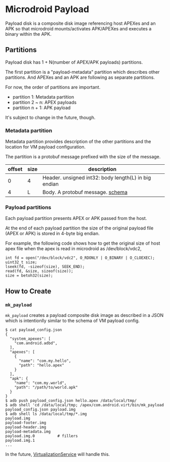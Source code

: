 # Microdroid Payload

Payload disk is a composite disk image referencing host APEXes and an APK so that microdroid
mounts/activates APK/APEXes and executes a binary within the APK.

## Partitions

Payload disk has 1 + N(number of APEX/APK payloads) partitions.

The first partition is a "payload-metadata" partition which describes other partitions.
And APEXes and an APK are following as separate partitions.

For now, the order of partitions are important.

* partition 1: Metadata partition
* partition 2 ~ n: APEX payloads
* partition n + 1: APK payload

It's subject to change in the future, though.

### Metadata partition

Metadata partition provides description of the other partitions and the location for VM payload
configuration.

The partition is a protobuf message prefixed with the size of the message.

| offset | size | description                                                    |
|--------|------|----------------------------------------------------------------|
| 0      | 4    | Header. unsigned int32: body length(L) in big endian           |
| 4      | L    | Body. A protobuf message. [schema](metadata.proto) |

### Payload partitions

Each payload partition presents APEX or APK passed from the host.

At the end of each payload partition the size of the original payload file (APEX or APK) is stored
in 4-byte big endian.

For example, the following code shows how to get the original size of host apex file
when the apex is read in microdroid as /dev/block/vdc2,

    int fd = open("/dev/block/vdc2", O_RDONLY | O_BINARY | O_CLOEXEC);
    uint32_t size;
    lseek(fd, -sizeof(size), SEEK_END);
    read(fd, &size, sizeof(size));
    size = betoh32(size);

## How to Create

### `mk_payload`

`mk_payload` creates a payload composite disk image as described in a JSON which is intentionlly
similar to the schema of VM payload config.

```
$ cat payload_config.json
{
  "system_apexes": [
    "com.android.adbd",
  ],
  "apexes": [
    {
      "name": "com.my.hello",
      "path": "hello.apex"
    }
  ],
  "apk": {
    "name": "com.my.world",
    "path": "/path/to/world.apk"
  }
}
$ adb push payload_config.json hello.apex /data/local/tmp/
$ adb shell 'cd /data/local/tmp; /apex/com.android.virt/bin/mk_payload payload_config.json payload.img
$ adb shell ls /data/local/tmp/*.img
payload.img
payload-footer.img
payload-header.img
payload-metadata.img
payload.img.0          # fillers
payload.img.1
...
```

In the future, [VirtualizationService](../../virtualizationservice) will handle this.
